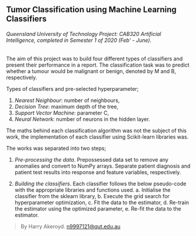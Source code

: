 ## Tumor Classification using Machine Learning Classifiers
###### Queensland University of Technology Project: CAB320 Artificial Intelligence, completed in Semester 1 of 2020 (Feb' - June).

The aim of this project was to build four different types of classifiers and present their performance in a report. The classification task was to predict whether a tumour would be malignant or benign, denoted by M and B, respectively. 

Types of classifiers and pre-selected hyperparameter;
1.	*Nearest Neighbour*: number of neighbours,
2.	*Decision Tree*: maximum depth of the tree,
3.	*Support Vector Machine*: parameter C,
4.	*Neural Network*: number of neurons in the hidden layer.

The maths behind each classification algorithm was not the subject of this work, the implementation of each classifier using Scikit-learn libraries was.

The works was separated into two steps;
1.	*Pre-processing the data*. Prepossessed data set to remove any anomalies and convert to NumPy arrays. Separate patient diagnosis and patient test results into response and feature variables, respectively.

2.	*Building the classifiers*. Each classifier follows the below pseudo-code with the appropriate libraries and functions used.
a.	Initialise the classifier from the sklearn library,
b.	Execute the grid search for hyperparameter optimization,
c.	Fit the data to the estimator,
d.	Re-train the estimator using the optimized parameter,
e.	Re-fit the data to the estimator.



> By Harry Akeroyd. n9997121@qut.edu.au
